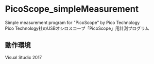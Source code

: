# PicoScope_simpleMeasurement
Simple measurement program for "PicoScope" by Pico Technology  
Pico Technology社のUSBオシロスコープ「PicoScope」用計測プログラム

## 動作環境
Visual Studio 2017 



